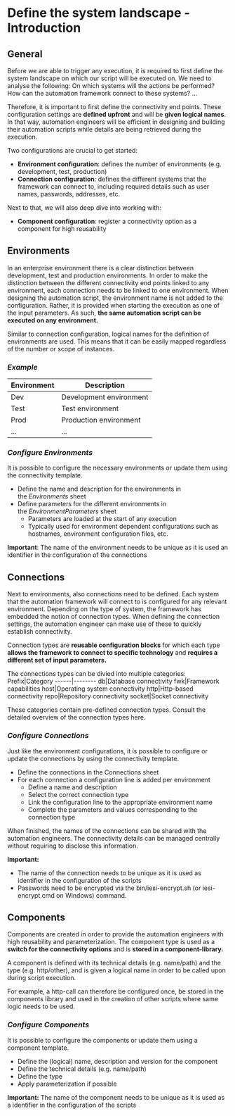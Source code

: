 # Define the system landscape - Introduction

## General
Before we are able to trigger any execution, it is required to first define the system landscape on which our script will be executed on. We need to analyse the following: On which systems will the actions be performed? How can the automation framework connect to these systems? …

Therefore, it is important to first define the connectivity end points. These configuration settings are **defined upfront** and will be **given logical names**. In that way, automation engineers will be efficient in designing and building their automation scripts while details are being retrieved during the execution.

Two configurations are crucial to get started:
*	**Environment configuration**: defines the number of environments (e.g. development, test, production)
* **Connection configuration**: defines the different systems that the framework can connect to, including required details such as user names, passwords, addresses, etc.

Next to that, we will also deep dive into working with:
*	**Component configuration**: register a connectivity option as a component for high reusability

## Environments
In an enterprise environment there is a clear distinction between development, test and production environments. In order to make the distinction between the different connectivity end points linked to any environment, each connection needs to be linked to one environment. When designing the automation script, the environment name is not added to the configuration. Rather, it is provided when starting the execution as one of the input parameters. As such, **the same automation script can be executed on any environment.**

Similar to connection configuration, logical names for the definition of environments are used. This means that it can be easily mapped regardless of the number or scope of instances.

### *Example*

Environment|Description
-----------|-------------
Dev|Development environment
Test|Test environment
Prod|Production environment
...|...

### *Configure Environments*
It is possible to configure the necessary environments or update them using the connectivity template.
  * Define the name and description for the environments in the *Environments* sheet
  * Define parameters for the different environments in the *EnvironmentParameters* sheet
      * Parameters are loaded at the start of any execution
      * Typically used for environment dependent configurations such as hostnames, environment configuration files, etc.
  
**Important**: The name of the environment needs to be unique as it is used an identifier in the configuration of the connections

## Connections
Next to environments, also connections need to be defined. Each system that the automation framework will connect to is configured for any relevant environment. Depending on the type of system, the framework has embedded the notion of connection types. When defining the connection settings, the automation engineer can make use of these to quickly establish connectivity.

Connection types are **reusable configuration blocks** for which each type **allows the framework to connect to specific technology** and **requires a different set of input parameters.**

The connections types can be divied into multiple categories:
Prefix|Category
------|--------
db|Database connectivity
fwk|Framework capabilities
host|Operating system connectivity
http|Http-based connectivity
repo|Repository connectivity
socket|Socket connectivity

These categories contain pre-defined connection types. Consult the detailed overview of the connection types here.

### *Configure Connections*

Just like the environment configurations, it is possible to configure or update the connections by using the connectivity template.
  *	Define the connections in the Connections sheet
  *	For each connection a configuration line is added per environment
      * Define a name and description
      *	Select the correct connection type
      *	Link the configuration line to the appropriate environment name
      *	Complete the parameters and values corresponding to the connection type

When finished, the names of the connections can be shared with the automation engineers. The connectivity details can be managed centrally without requiring to disclose this information.

**Important:** 
  * The name of the connection needs to be unique as it is used as identifier in the configuration of the scripts
  *	Passwords need to be encrypted via the bin/iesi-encrypt.sh (or iesi-encrypt.cmd on Windows) command. 

## Components
Components are created in order to provide the automation engineers with high reusability and parameterization. The component type is used as a **switch for the connectivity options** and is **stored in a component-library.** 

A component is defined with its technical details (e.g. name/path) and the type (e.g. http/other), and is given a logical name in order to be called upon during script execution. 

For example, a http-call can therefore be configured once, be stored in the components library and used in the creation of other scripts where same logic needs to be used. 

### *Configure Components*
It is possible to configure the components or update them using a component template.
  *	Define the (logical) name, description and version for the component 
  *	Define the technical details (e.g. name/path)
  *	Define the type
  *	Apply parameterization if possible

**Important:** The name of the component needs to be unique as it is used as a identifier in the configuration of the scripts

